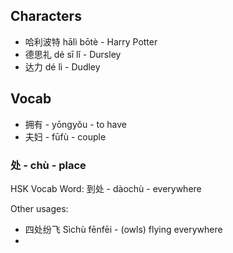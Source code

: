 
## Characters

- 哈利波特 hālì bōtè - Harry Potter
- 德思礼 dé sī lǐ - Dursley
- 达力 dé lì - Dudley

## Vocab

- 拥有 - yōngyǒu - to have
- 夫妇 - fūfù - couple

### 处 - chù - place

HSK Vocab Word: 到处 - dàochù - everywhere

Other usages:

- 四处纷飞 Sìchù fēnfēi - (owls) flying everywhere
- 